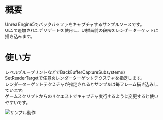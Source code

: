 # 概要
UnrealEngine5でバックバッファをキャプチャするサンプルソースです。  
UE5で追加されたデリゲートを使用し、UI描画前の段階をレンダーターゲットに描き込みます。  

# 使い方
レベルブループリントなどでBackBufferCaptureSubsystemのSetRenderTargetで任意のレンダーターゲットテクスチャを指定します。  
レンダーターゲットテクスチャが指定されるとサンプルは毎フレーム描き込みしています。  
ゲームスクリプトからのリクエストでキャプチャ実行するように変更すると使いやすいです。  

![サンプル動作](https://github.com/zi-su/BackBufferCapture/assets/963325/4b5f119a-62b3-40af-830e-47c863b9ee90)
